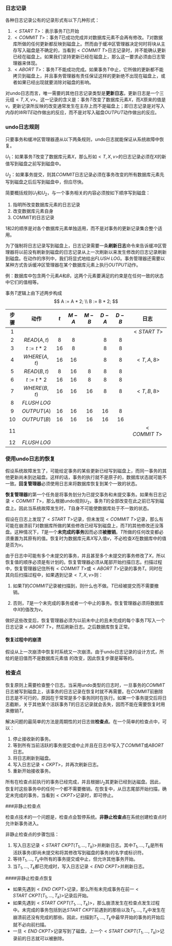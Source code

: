 ### 日志记录

各种日志记录公有的记录形式有以下几种形式：

1. $<START \ T>$：表示事务$T$已开始
2. $<COMMIT \ T>$：事务$T$已成功完成并对数据库元素不会再有修改。$T$对数据库所做的任何更新都反映到磁盘上。然而由于缓冲区管理器决定何时将块从主存写入磁盘是不确定的，当看到$<COMMIT\ T>$日志记录时，并不能确认更新已经在磁盘上。如果我们坚持更新已经在磁盘上，那么这一要求必须由日志管理器来体现。
3. $<ABORT\ T>$：事务$T$不能成功完成。如果事务$T$中止，它所做的更新都不能拷贝到磁盘上，并且事务管理器有责任保证这样的更新绝不出现在磁盘上，或者如果已经出现就要消除对磁盘的影响。

对undo日志而言，唯一需要的其他日志记录类型是**更新日志**，更新日志是一个三元组$<T, X, v>$。这一记录的含义是：事务$T$改变了数据库元素$X$，而$X$原来的值是$v$。更新记录所反映的改变通常发生在主存上而不是磁盘上；即日志记录是对写入内存的$WRITE$动作做出的反应，而不是对写入磁盘$OUTPUT$动作做出的反应。

### undo日志规则

只要事务和缓冲区管理器遵从以下两条规则，undo日志就能保证从系统故障中恢复。

$U_1$：如果事务$T$改变了数据库元素$X$，那么形如$<T, X, v>$的日志记录必须在$X$的新值写到磁盘之前写到磁盘中。

$U_2$：如果事务提交，则其$COMMIT$日志记录必须在事务改变的所有数据库元素先写到磁盘之后后写到磁盘中，但应尽快。

简要概括规则$U_1$和$U_2$，与一个事务相关的内容必须按如下顺序写到磁盘：

1. 指明所改变数据库元素的日志记录
2. 改变数据库元素自身
3. COMMIT的日志记录

1和2的顺序是对各个数据库元素单独适用，而不是对事务的更新记录集合整个适用。

为了强制将日志记录写到磁盘上，日志记录需要一条**刷新日志**命令来告诉缓冲区管理器将以前没有刷新到磁盘的日志记录从上一次刷新以来发生修改的日志记录刷新到磁盘。在动作的序列中，我们将显式地给出$FLUSH\ LOG$。事务管理器还需要以某种方式告诉缓冲区管理器在某个数据库元素上执行$OUTPUT$动作。

例：数据库中包含两个元素$A$和$B$，这两个元素要满足的约束是在任何一致的状态中它们的值相等。

事务$T$逻辑上由下述两步构成
$$
A := A * 2; \\
B := B * 2;
$$

| 步骤 |     动作      | $t$  | $M-A$ | $M-B$ | $D-A$ | $D-B$ |     日志      |
| :--: | :-----------: | :--: | :---: | :---: | :---: | :---: | :-----------: |
| $1$  |               |      |       |       |       |       | $<START\ T>$  |
| $2$  | $READ(A, t)$  | $8$  |  $8$  |       |  $8$  |  $8$  |               |
| $3$  | $t := t * 2$  | $16$ |  $8$  |       |  $8$  |  $8$  |               |
| $4$  | $WHERE(A, t)$ | $16$ | $16$  |       |  $8$  |  $8$  |  $<T, A, 8>$  |
| $5$  | $READ(B, t)$  | $8$  | $16$  |  $8$  |  $8$  |  $8$  |               |
| $6$  | $t := t * 2$  | $16$ | $16$  |  $8$  |  $8$  |  $8$  |               |
| $7$  | $WHERE(B, t)$ | $16$ | $16$  | $16$  |  $8$  |  $8$  |  $<T, B, 8>$  |
| $8$  | $FLUSH\ LOG$  |      |       |       |       |       |               |
| $9$  |  $OUTPUT(A)$  | $16$ | $16$  | $16$  | $16$  |  $8$  |               |
| $10$ |  $OUTPUT(B)$  | $16$ | $16$  | $16$  | $16$  | $16$  |               |
| $11$ |               |      |       |       |       |       | $<COMMIT\ T>$ |
| $12$ | $FLUSH\ LOG$  |      |       |       |       |       |               |

### 使用undo日志的恢复

假设系统故障发生了，可能给定事务的某些更新已经写到磁盘上，而同一事务的其他更新尚未到达磁盘。这样的话，事务的执行就不是原子的，数据库状态就可能不一致。**回复管理器**必须使用日志来将数据库恢复到某个一致的状态。

**恢复管理器**的第一个任务是将事务划分为已提交事务和未提交事务。如果有日志记录$<COMMIT\ T>$，那么根据undo规则$U_2$，事务$T$的全部改变在此之前已写到磁盘上。因此当系统故障发生时，$T$自身不可能使数据库处于不一致的状态。

假设在日志上发现了$<START\ T>$记录，但未发现$<COMMIT\ T>$记录，那么有可能在崩溃前$T$对数据库所做的某些修改已经写到磁盘上，而$T$的其他修改还没落盘。这种情况下，$T$是一个**未完成的事务**因而必须**被撤销**。$T$所做的任何改变都必须重置为其原有的值。恢复时为数据库元素$X$写入值$v$，不必检查$X$在数据库中的值是否为$v$。

由于日志中可能有多个未提交的事务，并且甚至多个未提交的事务修改了$X$，所以恢复值的顺序必须是有计划的。恢复管理器必须从尾部开始扫描日志。扫描过程中，恢复管理器记住所有$<COMMIT\ T>$或$<ABORT\ T>$记录的事务$T$。同时在其向后扫描过程中，如果遇到记录$<T,X,v>$则：

1. 如果$T$的$COMMIT$记录被扫描到，则什么也不做。$T$已经被提交而不需要撤销。

2. 否则，$T​$是一个未完成的事务或者一个中止的事务。恢复管理器必须将数据库中$X​$的值改为$v​$。

做好这些改变后，恢复管理器必须为以前未中止的且未完成的每个事务$T$写入一个日志记录$<ABORT\ T>$，然后刷新日志。之后数据库恢复正常。

#### 恢复过程中的崩溃

假设从上一次崩溃中恢复时系统又一次崩溃。由于undo日志记录的设计方式，所给的是旧值而不是数据库元素值 的改变，因此恢复步骤是幂等的。

### 检查点

恢复原则上需要检查整个日志。当采用undo类型的日志时，一旦事务的$COMMIT$日志被写到磁盘上，该事务的日志记录在恢复时就不再需要。在$COMMIT$前删除日志是不可行的，原因在于常常是多个事务同时在执行。如果一个事务提交后将日志截断，关于其他某个活跃事务$T$的日志记录就会丢失，因而不能在需要恢复时用来撤销$T$。

解决问题的最简单的方法是周期性的对日志做**检查点**。在一个简单的检查点中，可以：

1. 停止接收新的事务。
2. 等到所有当前活跃的事务提交或中止并且在日志中写入了$COMMIT$或$ABORT$日志。
3. 将日志刷新到磁盘。
4. 写入日志记录$<CKPT>$，并再次刷新日志。
5. 重新开始接收事务。

所有在检查点前执行的事务已经完成，并且根据$U_2$其更新已经到达磁盘。因此，恢复时这些事务中的任何一个都不需要撤销。在恢复中，从日志尾部开始扫描，确定未完成的事务，当看到$<CKPT>$记录时，即可停止。

###非静止检查点

检查点技术的一个问题是，检查点会暂停系统。**非静止检查点**在系统创建检查点时允许新事务进入。

非静止检查点的步骤包括：

1. 写入日志记录$<START\ CKPT(T_1,\ldots, T_k)>$并刷新日志。其中$T_1,\ldots,T_k$是所有活跃事务(即尚未提交和将其修改写到磁盘的事务)的名字或标识符。
2. 等待$T_1,\ldots,T_k$中所有的事务提交或中止，但允许其他事务开始。
3. 当$T_1,\ldots,T_k$都已完成时，写入日志记录$<END\ CKPT>$并刷新日志。

####非静止检查点恢复

* 如果先遇到$<END\ CKPT>$记录，那么所有未完成事务在前一$<START\ CKPT(T_1,\ldots,T_k)>$记录后开始。
* 如果先遇到$<START\ CKPT(T_1,\ldots,T_k)>$，那么崩溃发生在检查点发生过程中。未完成的事务包括到达$START\ CKPT$前遇到的那些以及$T_1,\ldots,T_k$中发生在崩溃前还没有完成的那些。因此，扫描到$T_1,\ldots,T_k$中最早开始的事务的开始后就不必向前扫描。
* 一旦$<END\ CKPT>$记录写到了磁盘，上一个$<START\ CKPT(T_1,\ldots,T_k)>$记录前的日志就可以被删除。